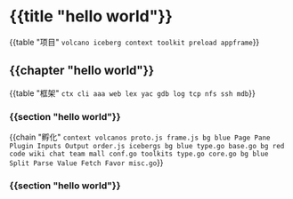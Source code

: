 # {{title "hello world"}}

{{table "项目" `
volcano iceberg
context toolkit
preload appframe
`}}

## {{chapter "hello world"}}

{{table "框架" `
ctx cli aaa web
lex yac gdb log
tcp nfs ssh mdb
`}}

### {{section "hello world"}}

{{chain "孵化" `
context
    volcanos
        proto.js
        frame.js bg blue
            Page
            Pane
            Plugin
            Inputs
            Output
        order.js
    icebergs bg blue
        type.go
        base.go bg red
            code
            wiki
            chat
            team
            mall
        conf.go
    toolkits
        type.go
        core.go bg blue
            Split
            Parse
            Value
            Fetch
            Favor
        misc.go
`}}

### {{section "hello world"}}
